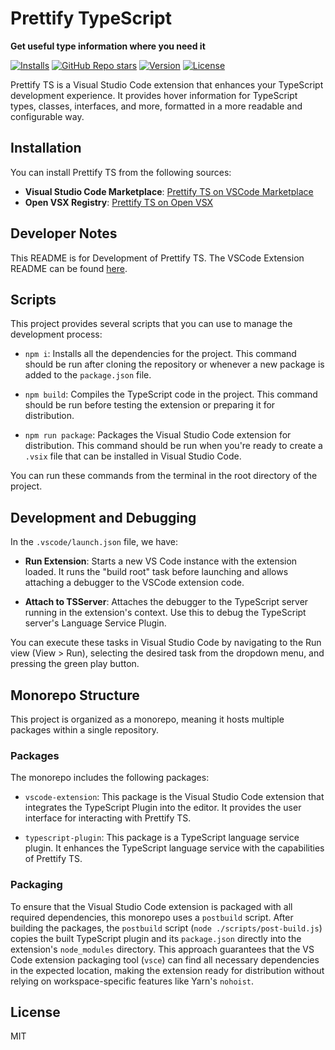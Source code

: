 # Prettify TypeScript

**Get useful type information where you need it**

[![Installs](https://img.shields.io/vscode-marketplace/i/MylesMurphy.prettify-ts)](https://marketplace.visualstudio.com/items?itemName=MylesMurphy.prettify-ts)
[![GitHub Repo stars](https://img.shields.io/github/stars/mylesmmurphy/prettify-ts?style=social)](https://github.com/mylesmmurphy/prettify-ts)
[![Version](https://img.shields.io/vscode-marketplace/v/MylesMurphy.prettify-ts)](https://marketplace.visualstudio.com/items?itemName=MylesMurphy.prettify-ts)
[![License](https://img.shields.io/github/license/mylesmmurphy/prettify-ts)](https://github.com/mylesmmurphy/prettify-ts/blob/main/LICENSE)

Prettify TS is a Visual Studio Code extension that enhances your TypeScript development experience. It provides hover information for TypeScript types, classes, interfaces, and more, formatted in a more readable and configurable way.

## Installation

You can install Prettify TS from the following sources:

- **Visual Studio Code Marketplace**: [Prettify TS on VSCode Marketplace](https://marketplace.visualstudio.com/items?itemName=MylesMurphy.prettify-ts)
- **Open VSX Registry**: [Prettify TS on Open VSX](https://open-vsx.org/extension/MylesMurphy/prettify-ts)

## Developer Notes

This README is for Development of Prettify TS. The VSCode Extension README can be found [here](./packages/vscode-extension/README.md).

## Scripts

This project provides several scripts that you can use to manage the development process:

- `npm i`: Installs all the dependencies for the project. This command should be run after cloning the repository or whenever a new package is added to the `package.json` file.

- `npm build`: Compiles the TypeScript code in the project. This command should be run before testing the extension or preparing it for distribution.

- `npm run package`: Packages the Visual Studio Code extension for distribution. This command should be run when you're ready to create a `.vsix` file that can be installed in Visual Studio Code.

You can run these commands from the terminal in the root directory of the project.

## Development and Debugging

In the `.vscode/launch.json` file, we have:

- **Run Extension**: Starts a new VS Code instance with the extension loaded. It runs the "build root" task before launching and allows attaching a debugger to the VSCode extension code.

- **Attach to TSServer**: Attaches the debugger to the TypeScript server running in the extension's context. Use this to debug the TypeScript server's Language Service Plugin.

You can execute these tasks in Visual Studio Code by navigating to the Run view (View > Run), selecting the desired task from the dropdown menu, and pressing the green play button.

## Monorepo Structure

This project is organized as a monorepo, meaning it hosts multiple packages within a single repository.

### Packages

The monorepo includes the following packages:

- `vscode-extension`: This package is the Visual Studio Code extension that integrates the TypeScript Plugin into the editor. It provides the user interface for interacting with Prettify TS.

- `typescript-plugin`: This package is a TypeScript language service plugin. It enhances the TypeScript language service with the capabilities of Prettify TS.

### Packaging

To ensure that the Visual Studio Code extension is packaged with all required dependencies, this monorepo uses a `postbuild` script. After building the packages, the `postbuild` script (`node ./scripts/post-build.js`) copies the built TypeScript plugin and its `package.json` directly into the extension's `node_modules` directory. This approach guarantees that the VS Code extension packaging tool (`vsce`) can find all necessary dependencies in the expected location, making the extension ready for distribution without relying on workspace-specific features like Yarn's `nohoist`.

## License

MIT
